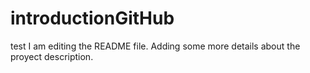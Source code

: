 # introductionGitHub
test
I am editing the README file. Adding some more details about the proyect description.
